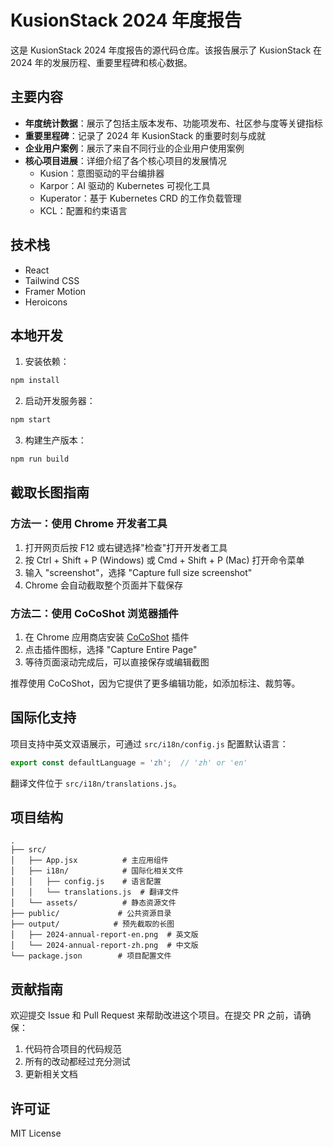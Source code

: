 # KusionStack 2024 年度报告

这是 KusionStack 2024 年度报告的源代码仓库。该报告展示了 KusionStack 在 2024 年的发展历程、重要里程碑和核心数据。

## 主要内容

- **年度统计数据**：展示了包括主版本发布、功能项发布、社区参与度等关键指标
- **重要里程碑**：记录了 2024 年 KusionStack 的重要时刻与成就
- **企业用户案例**：展示了来自不同行业的企业用户使用案例
- **核心项目进展**：详细介绍了各个核心项目的发展情况
  - Kusion：意图驱动的平台编排器
  - Karpor：AI 驱动的 Kubernetes 可视化工具
  - Kuperator：基于 Kubernetes CRD 的工作负载管理
  - KCL：配置和约束语言

## 技术栈

- React
- Tailwind CSS
- Framer Motion
- Heroicons

## 本地开发

1. 安装依赖：
```bash
npm install
```

2. 启动开发服务器：
```bash
npm start
```

3. 构建生产版本：
```bash
npm run build
```

## 截取长图指南

### 方法一：使用 Chrome 开发者工具

1. 打开网页后按 F12 或右键选择"检查"打开开发者工具
2. 按 Ctrl + Shift + P (Windows) 或 Cmd + Shift + P (Mac) 打开命令菜单
3. 输入 "screenshot"，选择 "Capture full size screenshot"
4. Chrome 会自动截取整个页面并下载保存

### 方法二：使用 CoCoShot 浏览器插件

1. 在 Chrome 应用商店安装 [CoCoShot](https://chromewebstore.google.com/detail/%E5%AE%8C%E6%95%B4%E7%BD%91%E9%A1%B5%E5%B1%8F%E5%B9%95%E6%88%AA%E5%9B%BE%EF%BC%8C%E7%94%B5%E8%84%91%E6%A1%8C%E9%9D%A2%E5%B1%8F%E5%B9%95%E6%88%AA%E5%9B%BE-cocosho/ibbpaphbbbabnmmllpdlmcfihhkahgai) 插件
2. 点击插件图标，选择 "Capture Entire Page"
3. 等待页面滚动完成后，可以直接保存或编辑截图

推荐使用 CoCoShot，因为它提供了更多编辑功能，如添加标注、裁剪等。

## 国际化支持

项目支持中英文双语展示，可通过 `src/i18n/config.js` 配置默认语言：

```javascript
export const defaultLanguage = 'zh';  // 'zh' or 'en'
```

翻译文件位于 `src/i18n/translations.js`。

## 项目结构

```
.
├── src/
│   ├── App.jsx          # 主应用组件
│   ├── i18n/            # 国际化相关文件
│   │   ├── config.js    # 语言配置
│   │   └── translations.js  # 翻译文件
│   └── assets/          # 静态资源文件
├── public/             # 公共资源目录
├── output/            # 预先截取的长图
│   ├── 2024-annual-report-en.png  # 英文版
│   └── 2024-annual-report-zh.png  # 中文版
└── package.json        # 项目配置文件
```

## 贡献指南

欢迎提交 Issue 和 Pull Request 来帮助改进这个项目。在提交 PR 之前，请确保：

1. 代码符合项目的代码规范
2. 所有的改动都经过充分测试
3. 更新相关文档

## 许可证

MIT License
